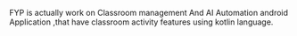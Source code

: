 FYP is actually work on Classroom management And AI Automation android Application ,that have classroom activity features using kotlin language.
